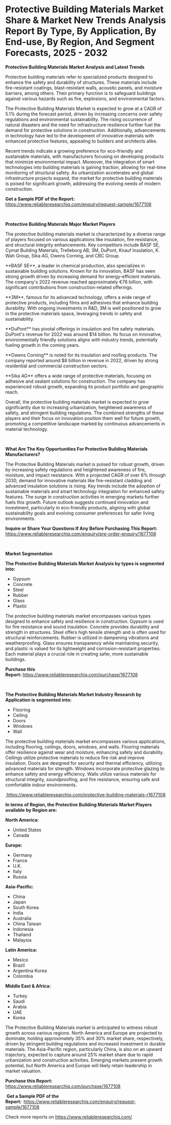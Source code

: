 <p><h1>Protective Building Materials Market Share & Market New Trends Analysis Report By Type, By Application, By End-use, By Region, And Segment Forecasts, 2025 - 2032</h1></p><p><strong>Protective Building Materials Market Analysis and Latest Trends</strong></p>
<p><p>Protective building materials refer to specialized products designed to enhance the safety and durability of structures. These materials include fire-resistant coatings, blast-resistant walls, acoustic panels, and moisture barriers, among others. Their primary function is to safeguard buildings against various hazards such as fire, explosions, and environmental factors.</p><p>The Protective Building Materials Market is expected to grow at a CAGR of 5.1% during the forecast period, driven by increasing concerns over safety regulations and environmental sustainability. The rising occurrence of natural disasters and the need for infrastructure resilience further fuel the demand for protective solutions in construction. Additionally, advancements in technology have led to the development of innovative materials with enhanced protective features, appealing to builders and architects alike.</p><p>Recent trends indicate a growing preference for eco-friendly and sustainable materials, with manufacturers focusing on developing products that minimize environmental impact. Moreover, the integration of smart technologies into building materials is gaining traction, allowing for real-time monitoring of structural safety. As urbanization accelerates and global infrastructure projects expand, the market for protective building materials is poised for significant growth, addressing the evolving needs of modern construction.</p></p>
<p><strong>Get a Sample PDF of the Report:&nbsp;</strong> <a href="https://www.reliableresearchiq.com/enquiry/request-sample/1677108?utm_campaign=3109&utm_medium=2&utm_source=Github&utm_content=ia&utm_term=24032025&utm_id=protective-building-materials">https://www.reliableresearchiq.com/enquiry/request-sample/1677108</a></p>
<p>&nbsp;</p>
<p><strong>Protective Building Materials Major Market Players</strong></p>
<p><p>The protective building materials market is characterized by a diverse range of players focused on various applications like insulation, fire resistance, and structural integrity enhancements. Key competitors include BASF SE, Cymat Building Materials, Trelleborg AB, 3M, DuPont, Knauf Insulation, K. Wah Group, Sika AG, Owens Corning, and CBC Group.</p><p>**BASF SE**, a leader in chemical production, also specializes in sustainable building solutions. Known for its innovation, BASF has seen strong growth driven by increasing demand for energy-efficient materials. The company's 2022 revenue reached approximately €78 billion, with significant contributions from construction-related offerings.</p><p>**3M**, famous for its advanced technology, offers a wide range of protective products, including films and adhesives that enhance building durability. With ongoing investments in R&D, 3M is well positioned to grow in the protective materials space, leveraging trends in safety and sustainability.</p><p>**DuPont** has pivotal offerings in insulation and fire safety materials. DuPont's revenue for 2022 was around $14 billion. Its focus on innovative, environmentally friendly solutions aligns with industry trends, potentially fueling growth in the coming years.</p><p>**Owens Corning** is noted for its insulation and roofing products. The company reported around $8 billion in revenue in 2022, driven by strong residential and commercial construction sectors.</p><p>**Sika AG** offers a wide range of protective materials, focusing on adhesive and sealant solutions for construction. The company has experienced robust growth, expanding its product portfolio and geographic reach.</p><p>Overall, the protective building materials market is expected to grow significantly due to increasing urbanization, heightened awareness of safety, and stringent building regulations. The combined strengths of these players and their focus on innovation position them well for future growth, promoting a competitive landscape marked by continuous advancements in material technology.</p></p>
<p>&nbsp;</p>
<p><strong>What Are The Key Opportunities For Protective Building Materials Manufacturers?</strong></p>
<p><p>The Protective Building Materials market is poised for robust growth, driven by increasing safety regulations and heightened awareness of fire, moisture, and impact resistance. With a projected CAGR of over 6% through 2030, demand for innovative materials like fire-resistant cladding and advanced insulation solutions is rising. Key trends include the adoption of sustainable materials and smart technology integration for enhanced safety features. The surge in construction activities in emerging markets further fuels this growth. Future outlook suggests continued innovation and investment, particularly in eco-friendly products, aligning with global sustainability goals and evolving consumer preferences for safer living environments.</p></p>
<p><strong>Inquire or Share Your Questions If Any Before Purchasing This Report:</strong> <a href="https://www.reliableresearchiq.com/enquiry/pre-order-enquiry/1677108?utm_campaign=3109&utm_medium=2&utm_source=Github&utm_content=ia&utm_term=24032025&utm_id=protective-building-materials">https://www.reliableresearchiq.com/enquiry/pre-order-enquiry/1677108</a></p>
<p>&nbsp;</p>
<p><strong>Market Segmentation</strong></p>
<p><strong>The Protective Building Materials Market Analysis by types is segmented into:</strong></p>
<p><ul><li>Gypsum</li><li>Concrete</li><li>Steel</li><li>Rubber</li><li>Glass</li><li>Plastic</li></ul></p>
<p><p>The protective building materials market encompasses various types designed to enhance safety and resilience in construction. Gypsum is used for fire resistance and sound insulation. Concrete provides durability and strength in structures. Steel offers high tensile strength and is often used for structural reinforcements. Rubber is utilized in dampening vibrations and weatherproofing. Glass ensures transparency while maintaining security, and plastic is valued for its lightweight and corrosion-resistant properties. Each material plays a crucial role in creating safer, more sustainable buildings.</p></p>
<p><strong>Purchase this Report:&nbsp;</strong><a href="https://www.reliableresearchiq.com/purchase/1677108?utm_campaign=3109&utm_medium=2&utm_source=Github&utm_content=ia&utm_term=24032025&utm_id=protective-building-materials">https://www.reliableresearchiq.com/purchase/1677108</a></p>
<p>&nbsp;</p>
<p><strong>The Protective Building Materials Market Industry Research by Application is segmented into:</strong></p>
<p><ul><li>Flooring</li><li>Ceiling</li><li>Doors</li><li>Windows</li><li>Wall</li></ul></p>
<p><p>The protective building materials market encompasses various applications, including flooring, ceilings, doors, windows, and walls. Flooring materials offer resilience against wear and moisture, enhancing safety and durability. Ceilings utilize protective materials to reduce fire risk and improve insulation. Doors are designed for security and thermal efficiency, utilizing advanced materials for strength. Windows incorporate protective glazing to enhance safety and energy efficiency. Walls utilize various materials for structural integrity, soundproofing, and fire resistance, ensuring safe and comfortable indoor environments.</p></p>
<p><a href="https://www.reliableresearchiq.com/protective-building-materials-r1677108?utm_campaign=3109&utm_medium=2&utm_source=Github&utm_content=ia&utm_term=24032025&utm_id=protective-building-materials">&nbsp;https://www.reliableresearchiq.com/protective-building-materials-r1677108</a></p>
<p><strong>In terms of Region, the Protective Building Materials Market Players available by Region are:</strong></p>
<p>
    <p> <strong> North America: </strong>
        <ul>
            <li>United States</li>
            <li>Canada</li>
        </ul>
        </p> 
    <p> <strong> Europe: </strong>
        <ul>
            <li>Germany</li>
            <li>France</li>
            <li>U.K.</li>
            <li>Italy</li>
            <li>Russia</li>
        </ul>
        </p> 
    <p> <strong> Asia-Pacific: </strong>
        <ul>
            <li>China</li>
            <li>Japan</li>
            <li>South Korea</li>
            <li>India</li>
            <li>Australia</li>
            <li>China Taiwan</li>
            <li>Indonesia</li>
            <li>Thailand</li>
            <li>Malaysia</li>
        </ul>
        </p> 
    <p> <strong> Latin America: </strong>
        <ul>
            <li>Mexico</li>
            <li>Brazil</li>
            <li>Argentina Korea</li>
            <li>Colombia</li>
        </ul>
        </p> 
    <p> <strong> Middle East & Africa: </strong>
        <ul>
            <li>Turkey</li>
            <li>Saudi</li>
            <li>Arabia</li>
            <li>UAE</li>
            <li>Korea</li>
        </ul>
    </p>
    </p>
<p><p>The Protective Building Materials market is anticipated to witness robust growth across various regions. North America and Europe are projected to dominate, holding approximately 35% and 30% market share, respectively, driven by stringent building regulations and increased investment in durable materials. The Asia-Pacific region, particularly China, is also on an upward trajectory, expected to capture around 25% market share due to rapid urbanization and construction activities. Emerging markets present growth potential, but North America and Europe will likely retain leadership in market valuation.</p></p>
<p><strong>Purchase this Report: </strong><a href="https://www.reliableresearchiq.com/purchase/1677108?utm_campaign=3109&utm_medium=2&utm_source=Github&utm_content=ia&utm_term=24032025&utm_id=protective-building-materials">https://www.reliableresearchiq.com/purchase/1677108</a></p>
<p>&nbsp;<strong>Get a Sample PDF of the Report:&nbsp;&nbsp;</strong><a href="https://www.reliableresearchiq.com/enquiry/request-sample/1677108?utm_campaign=3109&utm_medium=2&utm_source=Github&utm_content=ia&utm_term=24032025&utm_id=protective-building-materials">https://www.reliableresearchiq.com/enquiry/request-sample/1677108</a></p>
<p><strong></strong></p>
<p>Check more reports on <a href="https://www.reliableresearchiq.com/?utm_campaign=3109&utm_medium=2&utm_source=Github&utm_content=ia&utm_term=24032025&utm_id=protective-building-materials">https://www.reliableresearchiq.com/</a></p>